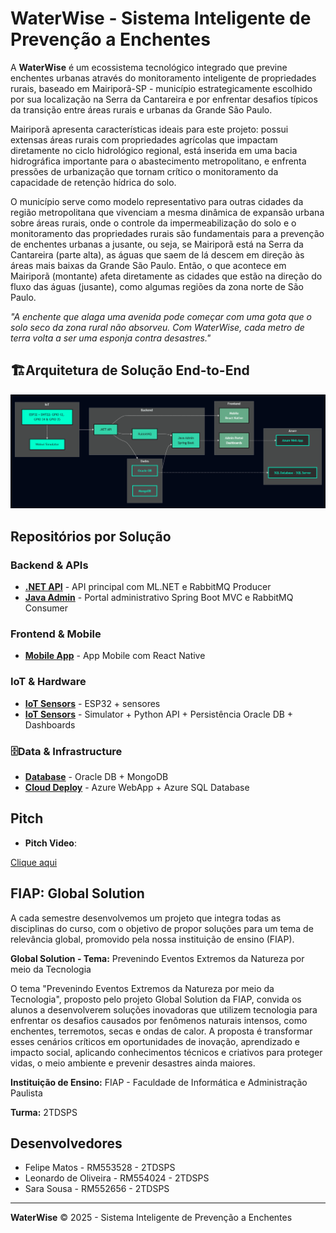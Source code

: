 # WaterWise - Sistema Inteligente de Prevenção a Enchentes

A **WaterWise** é um ecossistema tecnológico integrado que previne enchentes urbanas através do monitoramento inteligente de propriedades rurais, baseado em Mairiporã-SP - município estrategicamente escolhido por sua localização na Serra da Cantareira e por enfrentar desafios típicos da transição entre áreas rurais e urbanas da Grande São Paulo. 

Mairiporã apresenta características ideais para este projeto: possui extensas áreas rurais com propriedades agrícolas que impactam diretamente no ciclo hidrológico regional, está inserida em uma bacia hidrográfica importante para o abastecimento metropolitano, e enfrenta pressões de urbanização que tornam crítico o monitoramento da capacidade de retenção hídrica do solo. 

O município serve como modelo representativo para outras cidades da região metropolitana que vivenciam a mesma dinâmica de expansão urbana sobre áreas rurais, onde o controle da impermeabilização do solo e o monitoramento das propriedades rurais são fundamentais para a prevenção de enchentes urbanas a jusante, ou seja, se Mairiporã está na Serra da Cantareira (parte alta), as águas que saem de lá descem em direção às áreas mais baixas da Grande São Paulo. Então, o que acontece em Mairiporã (montante) afeta diretamente as cidades que estão na direção do fluxo das águas (jusante), como algumas regiões da zona norte de São Paulo.

*"A enchente que alaga uma avenida pode começar com uma gota que o solo seco da zona rural não absorveu. Com WaterWise, cada metro de terra volta a ser uma esponja contra desastres."*

## 🏗Arquitetura de Solução End-to-End
![Modelo](images-readme/arquitetura-waterwise-overview.png)

## Repositórios por Solução

### Backend & APIs
- **[.NET API](https://github.com/WaterWise-GlobalSolution/waterwise-api-dotnet)** - API principal com ML.NET e RabbitMQ Producer
- **[Java Admin](https://github.com/WaterWise-GlobalSolution/waterwise-java-spring-mvc)** - Portal administrativo Spring Boot MVC e RabbitMQ Consumer

### Frontend & Mobile  
- **[Mobile App](https://github.com/WaterWise-GlobalSolution/waterwise-mobile-react)** - App Mobile com React Native

### IoT & Hardware
- **[IoT Sensors](https://github.com/WaterWise-GlobalSolution/waterwise-iot_ia)** - ESP32 + sensores
- **[IoT Sensors](https://github.com/WaterWise-GlobalSolution/waterwise_conexao_iot_db)** - Simulator + Python API + Persistência Oracle DB + Dashboards

### 🗄Data & Infrastructure
- **[Database](https://github.com/WaterWise-GlobalSolution/waterwise-database)** - Oracle DB + MongoDB
- **[Cloud Deploy](https://github.com/WaterWise-GlobalSolution/waterwise-devops)** - Azure WebApp + Azure SQL Database

## Pitch
- **Pitch Video**:

[Clique aqui](https://www.youtube.com/watch?v=hXPDFcBu9gs)

## FIAP: Global Solution
A cada semestre desenvolvemos um projeto que integra todas as disciplinas do curso, com o objetivo de propor soluções para um tema de relevância global, promovido pela nossa instituição de ensino (FIAP).

**Global Solution - Tema:** Prevenindo Eventos Extremos
da Natureza por meio da Tecnologia

O tema "Prevenindo Eventos Extremos da Natureza por meio da Tecnologia", proposto pelo projeto Global Solution da FIAP, convida os alunos a desenvolverem soluções inovadoras que utilizem tecnologia para enfrentar os desafios causados por fenômenos naturais intensos, como enchentes, terremotos, secas e ondas de calor. A proposta é transformar esses cenários críticos em oportunidades de inovação, aprendizado e impacto social, aplicando conhecimentos técnicos e criativos para proteger vidas, o meio ambiente e prevenir desastres ainda maiores.

**Instituição de Ensino:** FIAP - Faculdade de Informática e Administração Paulista

**Turma:** 2TDSPS

## Desenvolvedores
- Felipe Matos - RM553528 - 2TDSPS
- Leonardo de Oliveira - RM554024 - 2TDSPS
- Sara Sousa - RM552656 - 2TDSPS

---

**WaterWise** © 2025 - Sistema Inteligente de Prevenção a Enchentes
